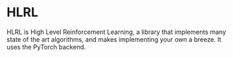 # HLRL

HLRL is High Level Reinforcement Learning, a library that implements many state of the art algorithms, and makes implementing your own a breeze. It uses the PyTorch backend.
